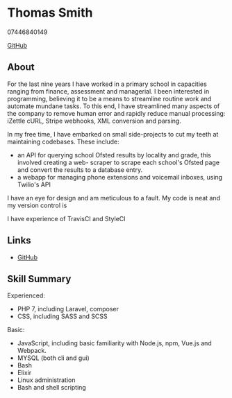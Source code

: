 # Thomas Smith

07446840149

[GitHub](https://github.com/tmus)

## About
For the last nine years I have worked in a primary school in capacities ranging from finance,
assessment and managerial. I been interested in programming, believing it to be a means to streamline
routine work and automate mundane tasks. To this end, I have streamlined many aspects of the company
to remove human error and rapidly reduce manual processing: iZettle cURL, Stripe webhooks, XML
conversion and parsing.

In my free time, I have embarked on small side-projects to cut my teeth at maintaining codebases.
These include:

- an API for querying school Ofsted results by locality and grade, this involved creating a web-
scraper to scrape each school's Ofsted page and convert the results to a database entry.
- a webapp for managing phone extensions and voicemail inboxes, using Twilio's API

I have an eye for design and am meticulous to a fault. My code is neat and my version control is


I have experience of TravisCI and StyleCI


## Links
- [GitHub](https://github.com/tmus)

## Skill Summary
Experienced:
- PHP 7, including Laravel, composer
- CSS, including SASS and SCSS

Basic:
- JavaScript, including basic familiarity with Node.js, npm, Vue.js and Webpack.
- MYSQL (both cli and gui)
- Bash
- Elixir
- Linux administration
- Bash and shell scripting
